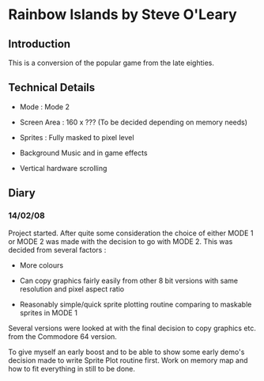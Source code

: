 # Rainbow Islands by Steve O'Leary

## Introduction

This is a conversion of the popular game from the late eighties.

## Technical Details

- Mode : Mode 2

- Screen Area : 160 x ??? (To be decided depending on memory needs)

- Sprites : Fully masked to pixel level

- Background Music and in game effects

- Vertical hardware scrolling

## Diary

### 14/02/08

Project started. After quite some consideration the choice of either MODE 1 or MODE 2 was made with the decision to go with MODE 2. This was decided from several factors :

- More colours

- Can copy graphics fairly easily from other 8 bit versions with same resolution and pixel aspect ratio

- Reasonably simple/quick sprite plotting routine comparing to maskable sprites in MODE 1

Several versions were looked at with the final decision to copy graphics etc. from the Commodore 64 version.

To give myself an early boost and to be able to show some early demo's decision made to write Sprite Plot routine first. Work on memory map and how to fit everything in still to be done.
